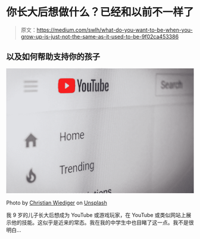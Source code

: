 # 你长大后想做什么？已经和以前不一样了

> 原文：<https://medium.com/swlh/what-do-you-want-to-be-when-you-grow-up-is-just-not-the-same-as-it-used-to-be-9f02ca453386>

## 以及如何帮助支持你的孩子

![](img/d8f9e3893d0a4a4fa2ad20d534a5d70b.png)

Photo by [Christian Wiediger](https://unsplash.com/@christianw?utm_source=medium&utm_medium=referral) on [Unsplash](https://unsplash.com?utm_source=medium&utm_medium=referral)

我 9 岁的儿子长大后想成为 YouTube 或游戏玩家，在 YouTube 或类似网站上展示他的技能。这似乎是近来的常态。我在我的中学生中也目睹了这一点。我不是很明白…